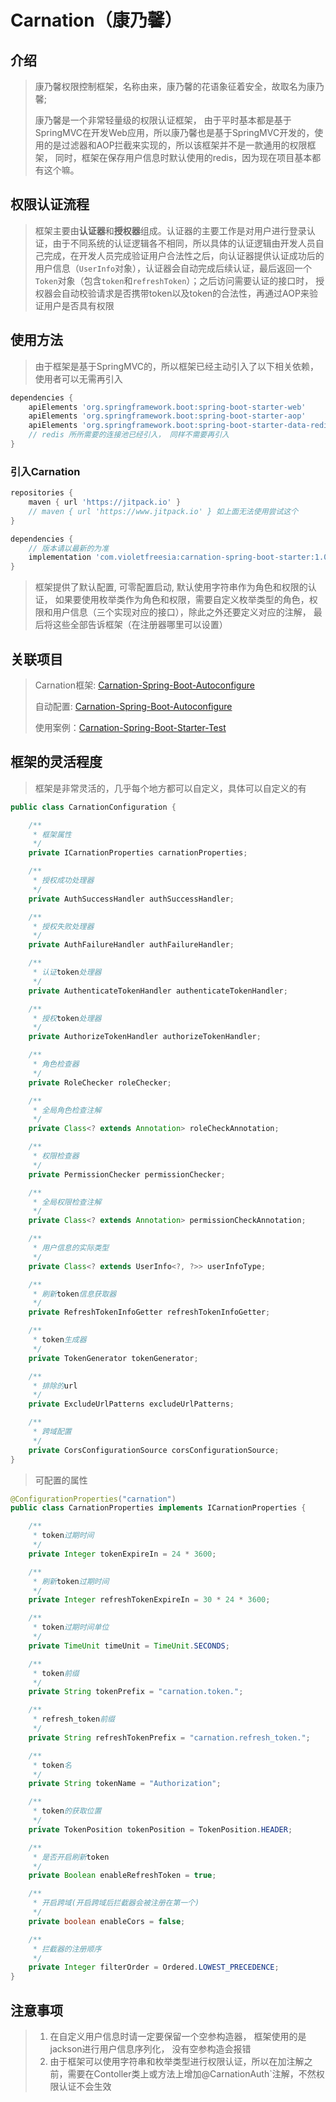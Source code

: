 # Carnation（康乃馨）

## 介绍

> 康乃馨权限控制框架，名称由来，康乃馨的花语象征着安全，故取名为康乃馨;
>
> 康乃馨是一个非常轻量级的权限认证框架， 由于平时基本都是基于SpringMVC在开发Web应用，所以康乃馨也是基于SpringMVC开发的，使用的是过滤器和AOP拦截来实现的，所以该框架并不是一款通用的权限框架， 同时，框架在保存用户信息时默认使用的redis，因为现在项目基本都有这个嘛。

## 权限认证流程

> 框架主要由**认证器**和**授权器**组成。认证器的主要工作是对用户进行登录认证，由于不同系统的认证逻辑各不相同，所以具体的认证逻辑由开发人员自己完成，在开发人员完成验证用户合法性之后，向认证器提供认证成功后的用户信息（`UserInfo`对象），认证器会自动完成后续认证，最后返回一个`Token`对象（包含`token`和`refreshToken`）；之后访问需要认证的接口时， 授权器会自动校验请求是否携带token以及token的合法性，再通过AOP来验证用户是否具有权限

## 使用方法

> 由于框架是基于SpringMVC的，所以框架已经主动引入了以下相关依赖，使用者可以无需再引入

```groovy
dependencies {
    apiElements 'org.springframework.boot:spring-boot-starter-web'
    apiElements 'org.springframework.boot:spring-boot-starter-aop'
    apiElements 'org.springframework.boot:spring-boot-starter-data-redis' 
    // redis 所所需要的连接池已经引入， 同样不需要再引入
}
```

### 引入Carnation

```groovy
repositories {
    maven { url 'https://jitpack.io' }
    // maven { url 'https://www.jitpack.io' } 如上面无法使用尝试这个
}

dependencies {
    // 版本请以最新的为准
    implementation 'com.violetfreesia:carnation-spring-boot-starter:1.0.5'
}
```

> 框架提供了默认配置, 可零配置启动, 默认使用字符串作为角色和权限的认证， 如果要使用枚举类作为角色和权限，需要自定义枚举类型的角色，权限和用户信息（三个实现对应的接口），除此之外还要定义对应的注解， 最后将这些全部告诉框架（在注册器哪里可以设置）

## 关联项目

>Carnation框架: [Carnation-Spring-Boot-Autoconfigure](https://github.com/VioletFreesia/carnation-core)
>
>自动配置: [Carnation-Spring-Boot-Autoconfigure](https://github.com/VioletFreesia/carnation-spring-boot-autoconfigure)
>
>使用案例：[Carnation-Spring-Boot-Starter-Test](https://github.com/VioletFreesia/carnation-spring-boot-starter-test)

## 框架的灵活程度

> 框架是非常灵活的，几乎每个地方都可以自定义，具体可以自定义的有

```java
public class CarnationConfiguration {

    /**
     * 框架属性
     */
    private ICarnationProperties carnationProperties;

    /**
     * 授权成功处理器
     */
    private AuthSuccessHandler authSuccessHandler;

    /**
     * 授权失败处理器
     */
    private AuthFailureHandler authFailureHandler;

    /**
     * 认证token处理器
     */
    private AuthenticateTokenHandler authenticateTokenHandler;

    /**
     * 授权token处理器
     */
    private AuthorizeTokenHandler authorizeTokenHandler;

    /**
     * 角色检查器
     */
    private RoleChecker roleChecker;

    /**
     * 全局角色检查注解
     */
    private Class<? extends Annotation> roleCheckAnnotation;

    /**
     * 权限检查器
     */
    private PermissionChecker permissionChecker;

    /**
     * 全局权限检查注解
     */
    private Class<? extends Annotation> permissionCheckAnnotation;

    /**
     * 用户信息的实际类型
     */
    private Class<? extends UserInfo<?, ?>> userInfoType;

    /**
     * 刷新token信息获取器
     */
    private RefreshTokenInfoGetter refreshTokenInfoGetter;

    /**
     * token生成器
     */
    private TokenGenerator tokenGenerator;

    /**
     * 排除的url
     */
    private ExcludeUrlPatterns excludeUrlPatterns;

    /**
     * 跨域配置
     */
    private CorsConfigurationSource corsConfigurationSource;
}
```

> 可配置的属性

```java
@ConfigurationProperties("carnation")
public class CarnationProperties implements ICarnationProperties {

    /**
     * token过期时间
     */
    private Integer tokenExpireIn = 24 * 3600;

    /**
     * 刷新token过期时间
     */
    private Integer refreshTokenExpireIn = 30 * 24 * 3600;

    /**
     * token过期时间单位
     */
    private TimeUnit timeUnit = TimeUnit.SECONDS;

    /**
     * token前缀
     */
    private String tokenPrefix = "carnation.token.";

    /**
     * refresh_token前缀
     */
    private String refreshTokenPrefix = "carnation.refresh_token.";

    /**
     * token名
     */
    private String tokenName = "Authorization";

    /**
     * token的获取位置
     */
    private TokenPosition tokenPosition = TokenPosition.HEADER;

    /**
     * 是否开启刷新token
     */
    private Boolean enableRefreshToken = true;

    /**
     * 开启跨域(开启跨域后拦截器会被注册在第一个)
     */
    private boolean enableCors = false;

    /**
     * 拦截器的注册顺序
     */
    private Integer filterOrder = Ordered.LOWEST_PRECEDENCE;
}
```



## 注意事项

> 1. 在自定义用户信息时请一定要保留一个空参构造器， 框架使用的是jackson进行用户信息序列化， 没有空参构造会报错
> 2. 由于框架可以使用字符串和枚举类型进行权限认证，所以在加注解之前，需要在Contoller类上或方法上增加@CarnationAuth`注解，不然权限认证不会生效
